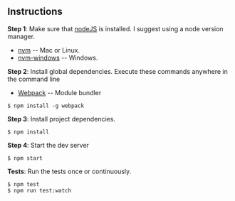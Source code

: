 ## Instructions

**Step 1**: Make sure that [nodeJS](https://nodejs.org/en/) is installed. I suggest using a node version manager.  
  * [nvm](https://github.com/creationix/nvm) -- Mac or Linux.
  * [nvm-windows](https://github.com/coreybutler/nvm-windows) -- Windows.

**Step 2**: Install global dependencies. Execute these commands anywhere in the command line
  * [Webpack](https://github.com/webpack/webpack) -- Module bundler

```shell
$ npm install -g webpack
```
**Step 3**: Install project dependencies.

```shell
$ npm install
```
**Step 4**: Start the dev server

```shell
$ npm start
```

**Tests**: Run the tests once or continuously.
```shell
$ npm test
$ npm run test:watch
```
